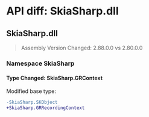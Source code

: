 # API diff: SkiaSharp.dll

## SkiaSharp.dll

> Assembly Version Changed: 2.88.0.0 vs 2.80.0.0

### Namespace SkiaSharp

#### Type Changed: SkiaSharp.GRContext

Modified base type:

```diff
-SkiaSharp.SKObject
+SkiaSharp.GRRecordingContext
```



